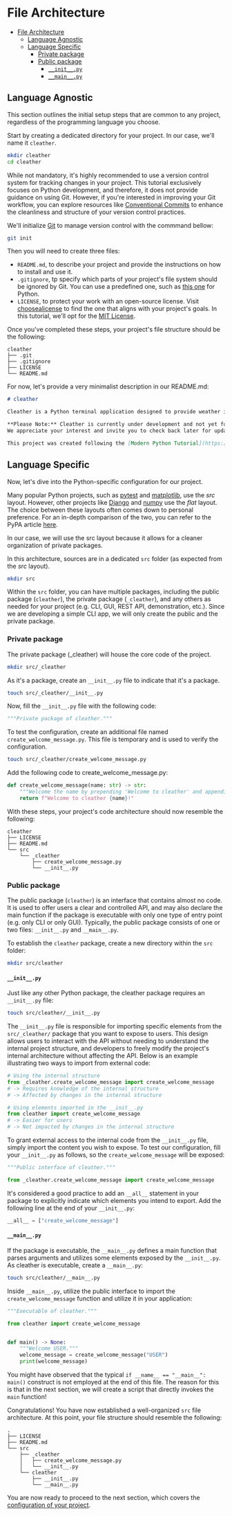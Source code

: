 # File Architecture

- [File Architecture](#file-architecture)
  - [Language Agnostic](#language-agnostic)
  - [Language Specific](#language-specific)
    - [Private package](#private-package)
    - [Public package](#public-package)
      - [`__init__.py`](#__init__py)
      - [`__main__.py`](#__main__py)

## Language Agnostic

This section outlines the initial setup steps that are common to any project, regardless of the programming language you choose.

Start by creating a dedicated directory for your project.
In our case, we'll name it `cleather`.

```sh
mkdir cleather
cd cleather
```

While not mandatory, it's highly recommended to use a version control system for tracking changes in your project.
This tutorial exclusively focuses on Python development, and therefore, it does not provide guidance on using Git.
However, if you're interested in improving your Git workflow, you can explore resources like [Conventional Commits](https://www.conventionalcommits.org/) to enhance the cleanliness and structure of your version control practices.

We'll initialize [Git](https://git-scm.com/) to manage version control with the commmand bellow:

```sh
git init
```

Then you will need to create three files:

- `README.md`, to describe your project and provide the instructions on how to install and use it.
- `.gitignore`, tp specify which parts of your project's file system should be ignored by Git. You can use a predefined one, such as [this one](https://github.com/github/gitignore/blob/main/Python.gitignore) for Python.
- `LICENSE`, to protect your work with an open-source license. Visit [choosealicense](https://choosealicense.com/) to find the one that aligns with your project's goals. In this tutorial, we'll opt for the [MIT License](https://mit-license.org/).

Once you've completed these steps, your project's file structure should be the following:

```tree
cleather
├── .git
├── .gitignore
├── LICENSE
└── README.md
```

For now, let's provide a very minimalist description in our README.md:

```markdown
# cleather

Cleather is a Python terminal application designed to provide weather information for any location using the [OpenWeatherMap API](https://openweathermap.org/api).

**Please Note:** Cleather is currently under development and not yet functional.
We appreciate your interest and invite you to check back later for updates.

This project was created following the [Modern Python Tutorial](https://github.com/le-chartreux/modern-python/tree/with-tutorial/tutorial) by [le-chartreux](https://github.com/le-chartreux).
```

## Language Specific

Now, let's dive into the Python-specific configuration for our project.

Many popular Python projects, such as [pytest](https://github.com/pytest-dev/pytest) and [matplotlib](https://github.com/matplotlib/matplotlib), use the *src* layout.
However, other projects like [Django](https://github.com/django/django) and [numpy](https://github.com/numpy/numpy/tree/main) use the *flat* layout.
The choice between these layouts often comes down to personal preference.
For an in-depth comparison of the two, you can refer to the PyPA article [here](https://packaging.python.org/en/latest/discussions/src-layout-vs-flat-layout/).

In our case, we will use the src layout because it allows for a cleaner organization of private packages.

In this architecture, sources are in a dedicated `src` folder (as expected from the *src* layout).

```sh
mkdir src
```

Within the `src` folder, you can have multiple packages, including the public package (`cleather`), the private package (`_cleather`), and any others as needed for your project (e.g. CLI, GUI, REST API, demonstration, etc.).
Since we are developing a simple CLI app, we will only create the public and the private package.

### Private package

The private package (_cleather) will house the core code of the project.

```sh
mkdir src/_cleather
```

As it's a package, create an `__init__.py` file to indicate that it's a package.

```sh
touch src/_cleather/__init__.py
```

Now, fill the `__init__.py` file with the following code:

```py
"""Private package of cleather."""
```

To test the configuration, create an additional file named `create_welcome_message.py`.
This file is temporary and is used to verify the configuration.

```sh
touch src/_cleather/create_welcome_message.py
```

Add the following code to create_welcome_message.py:

```py
def create_welcome_message(name: str) -> str:
    """Welcome the name by prepending 'Welcome to cleather' and appending '!'."""
    return f"Welcome to cleather {name}!"
```

With these steps, your project's code architecture should now resemble the following:

```tree
cleather
├── LICENSE
├── README.md
└── src
    └── _cleather
        ├── create_welcome_message.py
        └── __init__.py
```

### Public package

The public package (`cleather`) is an interface that contains almost no code.
It is used to offer users a clear and controlled API, and may also declare the main function if the package is executable with only one type of entry point (e.g. only CLI or only GUI).
Typically, the public package consists of one or two files: `__init__.py` and `__main__.py`.

To establish the `cleather` package, create a new directory within the `src` folder:

```sh
mkdir src/cleather
```

#### `__init__.py`

Just like any other Python package, the cleather package requires an `__init__.py` file:

```sh
touch src/cleather/__init__.py
```

The `__init__.py` file is responsible for importing specific elements from the `src/_cleather/` package that you want to expose to users.
This design allows users to interact with the API without needing to understand the internal project structure, and developers to freely modify the project's internal architecture without affecting the API.
Below is an example illustrating two ways to import from external code:

 ```py
# Using the internal structure
from _cleather.create_welcome_message import create_welcome_message
# -> Requires knowledge of the internal structure
# -> Affected by changes in the internal structure

# Using elements imported in the __init__.py 
from cleather import create_welcome_message
# -> Easier for users
# -> Not impacted by changes in the internal structure
```

To grant external access to the internal code from the `__init__.py` file, simply import the content you wish to expose.
To test our configuration, fill your `__init__.py` as follows, so the `create_welcome_message` will be exposed:

```py
"""Public interface of cleather."""

from _cleather.create_welcome_message import create_welcome_message
```

It's considered a good practice to add an `__all__` statement in your package to explicitly indicate which elements you intend to export.
Add the following line at the end of your `__init__.py`:

```py
__all__ = ["create_welcome_message"]
```

#### `__main__.py`

If the package is executable, the `__main__.py` defines a main function that parses arguments and utilizes some elements exposed by the `__init__.py`.
As cleather is executable, create a `__main__.py`:

```sh
touch src/cleather/__main__.py
```

Inside `__main__.py`, utilize the public interface to import the `create_welcome_message` function and utilize it in your application:

```py
"""Executable of cleather."""

from cleather import create_welcome_message


def main() -> None:
    """Welcome USER."""
    welcome_message = create_welcome_message("USER")
    print(welcome_message)
```

You might have observed that the typical `if __name__ == "__main__": main()` construct is not employed at the end of this file.
The reason for this is that in the next section, we will create a script that directly invokes the `main` function!

Congratulations!
You have now established a well-organized `src` file architecture.
At this point, your file structure should resemble the following:

```tree
.
├── LICENSE
├── README.md
└── src
    ├── _cleather
    │   ├── create_welcome_message.py
    │   └── __init__.py
    └── cleather
        ├── __init__.py
        └── __main__.py
```

You are now ready to proceed to the next section, which covers the [configuration of your project](configuration.md).
